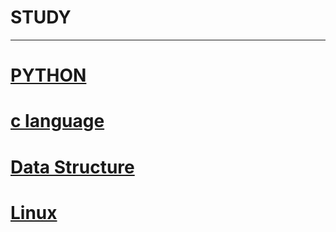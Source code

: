 # STUDY

---
# [PYTHON](https://blog.naver.com/kimmin2_/222115140755)

# [c language](https://blog.naver.com/kimmin2_/222095431707)

# [Data Structure](https://blog.naver.com/kimmin2_/222101710175)

# [Linux](https://blog.naver.com/kimmin2_/222115151717)
